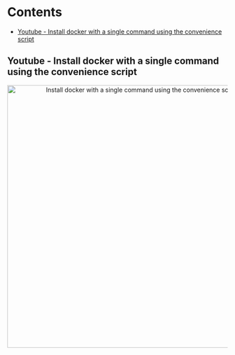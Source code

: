 # Contents

<!-- toc -->

- [Youtube - Install docker with a single command using the convenience script](#youtube---install-docker-with-a-single-command-using-the-convenience-script)

<!-- tocstop -->

## Youtube - Install docker with a single command using the convenience script

<div align="center">
    <a href="https://youtu.be/HwEg6OYQzWY">
        <img
          src="https://res.cloudinary.com/daqwsgmx6/image/upload/q_75/v1718827702/youtube/docker-practical/convenience-script.avif"
          alt="Install docker with a single command using the convenience script"
          width="600"
        />
    </a>
</div>
